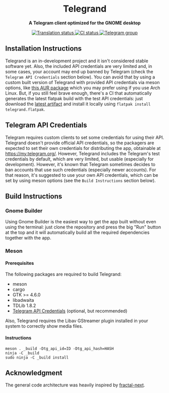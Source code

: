 <h1 align="center">
  Telegrand
</h1>

<p align="center"><strong>A Telegram client optimized for the GNOME desktop</strong></p>

<p align="center">
  <a href="https://hosted.weblate.org/engage/telegrand/">
    <img src="https://hosted.weblate.org/widgets/telegrand/-/telegrand/svg-badge.svg" alt="Translation status" />
  </a>
  <a href="https://github.com/melix99/telegrand/actions/workflows/ci.yml">
    <img src="https://github.com/melix99/telegrand/actions/workflows/ci.yml/badge.svg" alt="CI status"/>
  </a>
  <a href="https://t.me/telegrandchat">
    <img src="https://img.shields.io/static/v1?label=Chat&message=@telegrandchat&color=blue&logo=telegram" alt="Telegram group">
  </a>
</p>

<!--
<p align="center">
  <img src="data/resources/screenshots/screenshot1.png" alt="Preview"/>
</p>
-->

## Installation Instructions

Telegrand is an in-development project and it isn't considered stable software yet. Also, the included API credentials are very limited and, in some cases, your account may end up banned by Telegram (check the `Telegram API Credentials` section below). You can avoid that by using a custom built version of Telegrand with provided API credentials via meson options, like [this AUR package](https://aur.archlinux.org/packages/telegrand-git) which you may prefer using if you use Arch Linux. But, if you still feel brave enough, there's a CI that automatically generates the latest flatpak build with the test API credentials: just download the [latest artifact](https://nightly.link/melix99/telegrand/workflows/ci/main) and install it locally using `flatpak install telegrand.flatpak`.

## Telegram API Credentials

Telegram requires custom clients to set some credentials for using their API. Telegrand doesn't provide official API credentials, so the packagers are expected to set their own credentials for distributing the app, obtainable at https://my.telegram.org/. However, Telegrand includes the Telegram's test credentials by default, which are very limited, but usable (especially for development). However, it's known that Telegram sometimes decides to ban accounts that use such credentials (especially newer accounts). For that reason, it's suggested to use your own API credentials, which can be set by using meson options (see the `Build Instructions` section below).

## Build Instructions

### Gnome Builder

Using Gnome Builder is the easiest way to get the app built without even using the terminal: just clone the repository and press the big "Run" button at the top and it will automatically build all the required dependencies together with the app.

### Meson

#### Prerequisites

The following packages are required to build Telegrand:

- meson
- cargo
- GTK >= 4.6.0
- libadwaita
- TDLib 1.8.2
- [Telegram API Credentials](https://my.telegram.org/) (optional, but recommended)

Also, Telegrand requires the Libav GStreamer plugin installed in your system to correctly show media files.

#### Instructions

```shell
meson . _build -Dtg_api_id=ID -Dtg_api_hash=HASH
ninja -C _build
sudo ninja -C _build install
```

## Acknowledgment

The general code architecture was heavily inspired by [fractal-next](https://gitlab.gnome.org/GNOME/fractal/-/tree/fractal-next).
